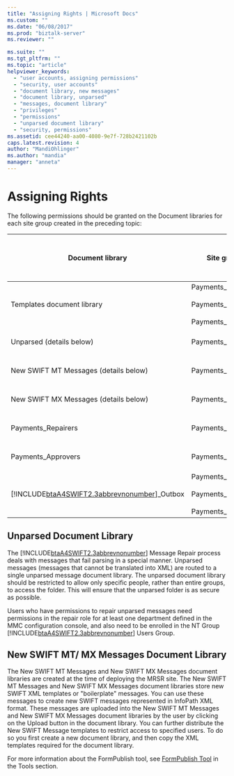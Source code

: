 ```yaml
---
title: "Assigning Rights | Microsoft Docs"
ms.custom: ""
ms.date: "06/08/2017"
ms.prod: "biztalk-server"
ms.reviewer: ""

ms.suite: ""
ms.tgt_pltfrm: ""
ms.topic: "article"
helpviewer_keywords: 
  - "user accounts, assigning permissions"
  - "security, user accounts"
  - "document library, new messages"
  - "document library, unparsed"
  - "messages, document library"
  - "privileges"
  - "permissions"
  - "unparsed document library"
  - "security, permissions"
ms.assetid: cee44240-aa00-4080-9e7f-728b2421102b
caps.latest.revision: 4
author: "MandiOhlinger"
ms.author: "mandia"
manager: "anneta"
---
```

# Assigning Rights
The following permissions should be granted on the Document libraries for each site group created in the preceding topic:  
  
|Document library|Site groups|Custom document library permissions to apply|  
|----------------------|-----------------|--------------------------------------------------|  
|Templates document library|Payments_Creators<br /><br /> Payments_Repairers<br /><br /> Payments_Approvers|View items|  
|Unparsed (details below)|Payments_Repairers|View, insert, edit, delete items|  
|New SWIFT MT Messages (details below)|Payments_Creators|View, insert, edit, delete items|  
|New SWIFT MX Messages (details below)|Payments_Creators|View, insert, edit, delete items|  
|Payments_Repairers|Payments_Repairers|View, insert, edit, delete items|  
|Payments_Approvers|Payments_Approvers|View, insert, edit, delete items|  
|[!INCLUDE[btaA4SWIFT2.3abbrevnonumber](../../includes/btaa4swift2-3abbrevnonumber-md.md)]_Outbox|Payments_Creators<br /><br /> Payments_Repairers<br /><br /> Payments_Approvers|View, insert, edit, delete items|  
  
## Unparsed Document Library  
 The [!INCLUDE[btaA4SWIFT2.3abbrevnonumber](../../includes/btaa4swift2-3abbrevnonumber-md.md)] Message Repair process deals with messages that fail parsing in a special manner. Unparsed messages (messages that cannot be translated into XML) are routed to a single unparsed message document library. The unparsed document library should be restricted to allow only specific people, rather than entire groups, to access the folder. This will ensure that the unparsed folder is as secure as possible.  
  
 Users who have permissions to repair unparsed messages need permissions in the repair role for at least one department defined in the MMC configuration console, and also need to be enrolled in the NT Group [!INCLUDE[btaA4SWIFT2.3abbrevnonumber](../../includes/btaa4swift2-3abbrevnonumber-md.md)] Users Group.  
  
## New SWIFT MT/ MX Messages Document Library  
 The New SWIFT MT Messages and New SWIFT MX Messages document libraries are created at the time of deploying the MRSR site. The New SWIFT MT Messages and New SWIFT MX Messages document libraries store new SWIFT XML templates or "boilerplate" messages. You can use these messages to create new SWIFT messages represented in InfoPath XML format. These messages are uploaded into the New SWIFT MT Messages and New SWIFT MX Messages document libraries by the user by clicking on the Upload button in the document library. You can further distribute the New SWIFT Message templates to restrict access to specified users. To do so you first create a new document library, and then copy the XML templates required for the document library.  
  
 For more information about the FormPublish tool, see [FormPublish Tool](http://msdn.microsoft.com/09a6ed31-5917-4776-9a5e-955af440cdac) in the Tools section.